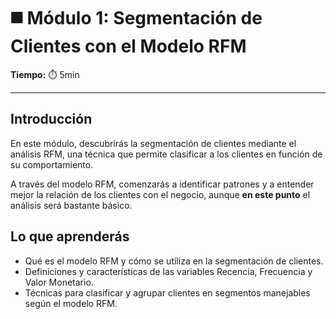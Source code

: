 # ◼️ Módulo 1: Segmentación de Clientes con el Modelo RFM

**Tiempo:** ⏱️️ 5min

---

## Introducción

En este módulo, descubrirás la segmentación de clientes mediante el análisis RFM, una técnica que permite clasificar a los clientes en función de su comportamiento. 

A través del modelo RFM, comenzarás a identificar patrones y a entender mejor la relación de los clientes con el negocio, aunque **en este punto** el análisis será bastante básico.

## Lo que aprenderás

* Qué es el modelo RFM y cómo se utiliza en la segmentación de clientes.
* Definiciones y características de las variables Recencia, Frecuencia y Valor Monetario.
* Técnicas para clasificar y agrupar clientes en segmentos manejables según el modelo RFM.
